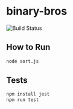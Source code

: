 # binary-bros

![Build Status](https://github.com/duong-jason/binary-bros/workflows/Unit%20Tests/badge.svg)

## How to Run
```bash
node sort.js
```
## Tests
```bash
npm install jest
npm run test
```